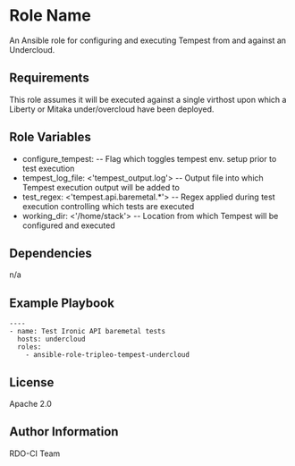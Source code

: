 Role Name
=========

An Ansible role for configuring and executing Tempest from and against an
Undercloud.

Requirements
------------

This role assumes it will be executed against a single virthost upon which a
Liberty or Mitaka under/overcloud have been deployed.

Role Variables
--------------

* configure_tempest: <true>  -- Flag which toggles tempest env. setup prior to test execution
* tempest_log_file: <'tempest_output.log'> -- Output file into which Tempest execution output will be added to
* test_regex: <'tempest\.api\.baremetal.*'> -- Regex applied during test execution controlling which tests are executed
* working_dir: <'/home/stack'> -- Location from which Tempest will be configured and executed

Dependencies
------------

n/a

Example Playbook
----------------

    ----
    - name: Test Ironic API baremetal tests
      hosts: undercloud
      roles:
        - ansible-role-tripleo-tempest-undercloud


License
-------

Apache 2.0

Author Information
------------------

RDO-CI Team
